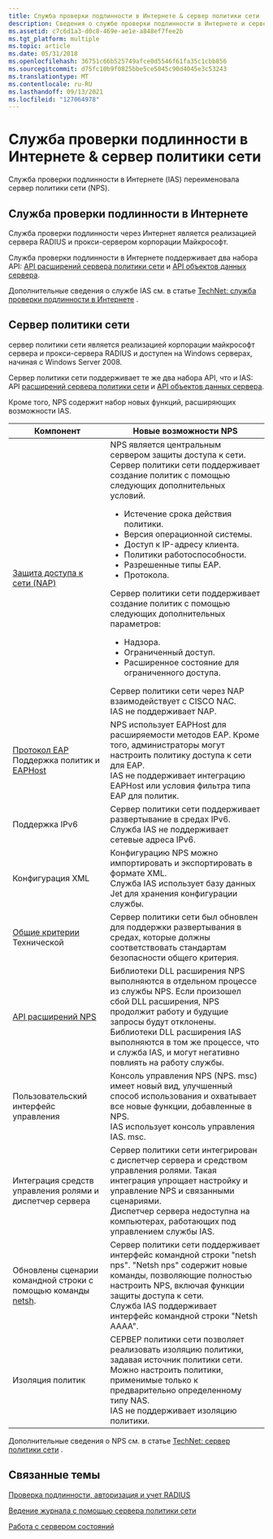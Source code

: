 ```yaml
---
title: Служба проверки подлинности в Интернете & сервер политики сети
description: Сведения о службе проверки подлинности в Интернете и сервере политики сети. Служба проверки подлинности в Интернете (IAS) переименовала сервер политики сети (NPS).
ms.assetid: c7c6d1a3-d0c8-469e-ae1e-a848ef7fee2b
ms.tgt_platform: multiple
ms.topic: article
ms.date: 05/31/2018
ms.openlocfilehash: 36751c66b525749afce0d5546f61fa35c1cbb856
ms.sourcegitcommit: d75fc10b9f0825bbe5ce5045c90d4045e3c53243
ms.translationtype: MT
ms.contentlocale: ru-RU
ms.lasthandoff: 09/13/2021
ms.locfileid: "127064978"
---
```

# <a name="internet-authentication-service--network-policy-server"></a>Служба проверки подлинности в Интернете & сервер политики сети

Служба проверки подлинности в Интернете (IAS) переименовала сервер политики сети (NPS).

## <a name="internet-authentication-service"></a>Служба проверки подлинности в Интернете

Служба проверки подлинности через Интернет является реализацией сервера RADIUS и прокси-сервером корпорации Майкрософт.

Служба проверки подлинности в Интернете поддерживает два набора API: [API расширений сервера политики сети](ias-extensions.md) и [API объектов данных сервера](server-data-objects.md).

Дополнительные сведения о службе IAS см. в статье [TechNet: служба проверки подлинности в Интернете](/previous-versions/windows/it-pro/windows-server-2012-R2-and-2012/hh831683(v=ws.11)) .

## <a name="network-policy-server"></a>Сервер политики сети

сервер политики сети является реализацией корпорации майкрософт сервера и прокси-сервера RADIUS и доступен на Windows серверах, начиная с Windows Server 2008.

Сервер политики сети поддерживает те же два набора API, что и IAS: API [расширений сервера политики сети](ias-extensions.md) и [API объектов данных сервера](server-data-objects.md).

Кроме того, NPS содержит набор новых функций, расширяющих возможности IAS.




| Компонент | Новые возможности NPS | 
|---------|--------------------|
| <a href="/windows/desktop/NAP/network-access-protection-start-page">Защита доступа к сети (NAP)</a><br /> | NPS является центральным сервером защиты доступа к сети.<br /> Сервер политики сети поддерживает создание политик с помощью следующих дополнительных условий.<br /><ul><li>Истечение срока действия политики.</li><li>Версия операционной системы.</li><li>Доступ к IP-адресу клиента.</li><li>Политики работоспособности.</li><li>Разрешенные типы EAP.</li><li>Протокола.</li></ul>Сервер политики сети поддерживает создание политик с помощью следующих дополнительных параметров:<br /><ul><li>Надзора.</li><li>Ограниченный доступ.</li><li>Расширенное состояние для ограниченного доступа.</li></ul>Сервер политики сети через NAP взаимодействует с CISCO NAC.<br /> IAS не поддерживает NAP.<br /> | 
| <a href="/windows/win32/eap/eap-start-page">Протокол EAP</a> Поддержка политик и <a href="/windows/win32/eaphost/portal">EAPHost</a><br /> | NPS использует EAPHost для расширяемости методов EAP. Кроме того, администраторы могут настроить политику доступа к сети для EAP.<br /> IAS не поддерживает интеграцию EAPHost или условия фильтра типа EAP для политик.<br /> | 
| Поддержка IPv6<br /> | Сервер политики сети поддерживает развертывание в средах IPv6.<br /> Служба IAS не поддерживает сетевые адреса IPv6.<br /> | 
| Конфигурация XML<br /> | Конфигурацию NPS можно импортировать и экспортировать в формате XML.<br /> Служба IAS использует базу данных Jet для хранения конфигурации службы.<br /> | 
| <a href="https://www.niap-ccevs.org/cc-scheme/">Общие критерии</a> Технической<br /> | Сервер политики сети был обновлен для поддержки развертывания в средах, которые должны соответствовать стандартам безопасности общего критерия.<br /> | 
| <a href="ias-extensions.md">API расширений NPS</a><br /> | Библиотеки DLL расширения NPS выполняются в отдельном процессе из службы NPS. Если произошел сбой DLL расширения, NPS продолжит работу и будущие запросы будут отклонены.<br /> Библиотеки DLL расширения IAS выполняются в том же процессе, что и служба IAS, и могут негативно повлиять на работу службы.<br /> | 
| Пользовательский интерфейс управления<br /> | Консоль управления NPS (NPS. msc) имеет новый вид, улучшенный способ использования и охватывает все новые функции, добавленные в NPS.<br /> IAS использует консоль управления IAS. msc.<br /> | 
| Интеграция средств управления ролями и диспетчер сервера<br /> | Сервер политики сети интегрирован с диспетчер сервера и средством управления ролями. Такая интеграция упрощает настройку и управление NPS и связанными сценариями.<br /> Диспетчер сервера недоступна на компьютерах, работающих под управлением службы IAS.<br /> | 
| Обновлены сценарии командной строки с помощью команды <a href="/previous-versions/windows/it-pro/windows-server-2003/cc785383(v=ws.10)">netsh</a>.<br /> | Сервер политики сети поддерживает интерфейс командной строки "netsh nps". "Netsh nps" содержит новые команды, позволяющие полностью настроить NPS, включая функции защиты доступа к сети.<br /> Служба IAS поддерживает интерфейс командной строки "Netsh AAAA".<br /> | 
| Изоляция политик<br /> | СЕРВЕР политики сети позволяет реализовать изоляцию политики, задавая источник политики сети. Можно настроить политики, применимые только к предварительно определенному типу NAS.<br /> IAS не поддерживает изоляцию политики.<br /> | 




 

Дополнительные сведения о NPS см. в статье [TechNet: сервер политики сети](/previous-versions/windows/it-pro/windows-server-2012-R2-and-2012/hh831683(v=ws.11)) .

## <a name="related-topics"></a>Связанные темы

<dl> <dt>

[Проверка подлинности, авторизация и учет RADIUS](/windows/desktop/Nps/ias-radius-authentication-and-accounting)
</dt> <dt>

[Ведение журнала с помощью сервера политики сети](/windows/desktop/Nps/ias-radius-accounting-packets)
</dt> <dt>

[Работа с сервером состояний](/windows/desktop/Nps/ias-working-with-a-state-server)
</dt> </dl>

